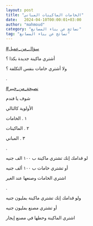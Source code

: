 ```yaml
---
layout: post
title: "الخامات الماكينات المباني"
date:   2024-04-10T00:00:01+03:00
author: "mahmoud"
category: "نصائح عن بناء المصانع"
tag: "نصائح عن بناء المصانع"
---
```



[<u>\#سؤال\_من\_عميل</u>](https://www.facebook.com/hashtag/%D8%B3%D8%A4%D8%A7%D9%84_%D9%85%D9%86_%D8%B9%D9%85%D9%8A%D9%84?__eep__=6&__cft__%5b0%5d=AZWdGpd5T9s55ns0fqN89oMOXuxg5Ae1YaCqe-hGwJSWkSjJFFclfUepdyMd4IX4BtsB-bvlvf8feifG7LEQ7CsBenTEUfxwfS5Dy2jS3KFxrffFgpkoGiqsqXMEesCR5dhpqPxRwNlKyUXGzAqARJ1vnuHV8crpfJNSUN-jg2I-YQ&__tn__=*NK-R)

أشتري ماكينة جديدة بكذا ؟

ولا أشتري خامات بنفس التكلفة ؟

.

[<u>\#نصيحة\_من\_خبير</u>](https://www.facebook.com/hashtag/%D9%86%D8%B5%D9%8A%D8%AD%D8%A9_%D9%85%D9%86_%D8%AE%D8%A8%D9%8A%D8%B1?__eep__=6&__cft__%5b0%5d=AZWdGpd5T9s55ns0fqN89oMOXuxg5Ae1YaCqe-hGwJSWkSjJFFclfUepdyMd4IX4BtsB-bvlvf8feifG7LEQ7CsBenTEUfxwfS5Dy2jS3KFxrffFgpkoGiqsqXMEesCR5dhpqPxRwNlKyUXGzAqARJ1vnuHV8crpfJNSUN-jg2I-YQ&__tn__=*NK-R)

شوف يا فندم

الأولوية كالتالي

١ . الخامات

٢ . الماكينات

٣ . المباني

.

لو قدامك إنك تشتري ماكينة ب ١٠٠ الف جنيه

أو تشتري خامات ب ١٠٠ ألف جنيه

اشتري الخامات وصنعها عند الغير

.

ولو قدامك إنك تشتري ماكينة بمليون جنيه

أو تشتري مصنع بمليون جنيه

اشتري الماكينة وحطها في مصنع إيجار
